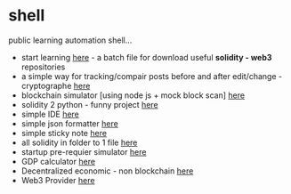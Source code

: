 # shell
public learning automation shell...

- start learning [here](https://github.com/mosi-sol/shell/tree/main/start-learning) - a batch file for download useful **solidity - web3** repositories
- a simple way for tracking/compair posts before and after edit/change - cryptographe [here](https://github.com/mosi-sol/shell/tree/main/nodejs-cryptography) 
- blockchain simulator [using node js + mock block scan] [here](https://github.com/mosi-sol/shell/tree/main/Blockchain%20Simulator) 
- solidity 2 python - funny project [here](https://github.com/mosi-sol/shell/tree/main/Translate%20Solidity%202%20python)
- simple IDE [here](https://github.com/mosi-sol/shell/tree/main/ide)
- simple json formatter [here](https://github.com/mosi-sol/shell/tree/main/JsonFormatter)
- simple sticky note [here](https://github.com/mosi-sol/shell/tree/main/sticky%20notes)
- all solidity in folder to 1 file [here](https://github.com/mosi-sol/shell/tree/main/solidity_files_2_one_file)
- startup pre-requier simulator [here](https://github.com/mosi-sol/shell/tree/main/StartupSimulator)
- GDP calculator [here](https://github.com/mosi-sol/shell/tree/main/GDP-calculator)
- Decentralized economic - non blockchain [here](https://github.com/mosi-sol/shell/tree/main/Decentralized%20Economic%20System%20-%20non%20Blockchain)
- Web3 Provider [here](https://github.com/mosi-sol/shell)
